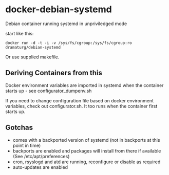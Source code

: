 # docker-debian-systemd

Debian container running systemd in unpriviledged mode

start like this:
```
docker run -d -t -i -v /sys/fs/cgroup:/sys/fs/cgroup:ro dramaturg/debian-systemd
```

Or use supplied makefile.


## Deriving Containers from this

Docker environment variables are imported in systemd when the container starts up - see configurator_dumpenv.sh

If you need to change configuration file based on docker environment variables, check out configurator.sh. It too runs when the container first starts up.


## Gotchas

* comes with a backported version of systemd (not in backports at this point in time)
* backports are enabled and packages will install from there if available (See /etc/apt/preferences)
* cron, rsyslogd and atd are running, reconfigure or disable as required
* auto-updates are enabled

